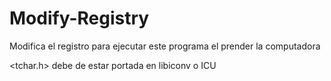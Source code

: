 # Modify-Registry
Modifica el registro para ejecutar este programa el prender la computadora

<tchar.h> debe de estar portada en libiconv o ICU
